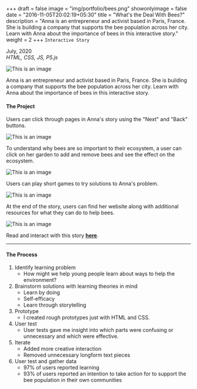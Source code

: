 +++
draft = false
image = "img/portfolio/bees.png"
showonlyimage = false
date = "2016-11-05T20:02:19+05:30"
title = "What's the Deal With Bees?"
description = "Anna is an entrepreneur and activist based in Paris, France. She is building a company that supports the bee population across her city. Learn with Anna about the importance of bees in this interactive story."
weight = 2
+++
`Interactive Story`

July, 2020  
*HTML, CSS, JS, P5.js*

<!--more-->

![This is an image](/img/portfolio/bees.png)

Anna is an entrepreneur and activist based in Paris, France. She is building a company that supports the bee population across her city. Learn with Anna about the importance of bees in this interactive story.  

#### The Project

Users can click through pages in Anna's story using the "Next" and "Back" buttons. 

![This is an image](/img/portfolio/bees-intro.png)

To understand why bees are so important to their ecosystem, a user can click on her garden to add and remove bees and see the effect on the ecosystem. 

![This is an image](/img/portfolio/gifs/bees-long.gif)

Users can play short games to try solutions to Anna's problem.

![This is an image](/img/portfolio/gifs/bee-game.gif)

At the end of the story, users can find her website along with additional resources for what they can do to help bees.

![This is an image](/img/portfolio/bees-end.png)



Read and interact with this story **[here](https://bee-story.herokuapp.com/bees.html)**.  

---

#### The Process


1. Identify learning problem
    * How might we help young people learn about ways to help the environment?
2. Brainstorm solutions with learning theories in mind
    * Learn by doing
    * Self-efficacy
    * Learn through storytelling
3. Prototype
    * I created rough prototypes just with HTML and CSS.
4. User test
    * User tests gave me insight into which parts were confusing or unnecessary and which were effective.
4. Iterate
    * Added more creative interaction
    * Removed unnecessary longform text pieces
5. User test and gather data
    * 97% of users reported learning
    * 93% of users reported an intention to take action for to support the bee population in their own communities


